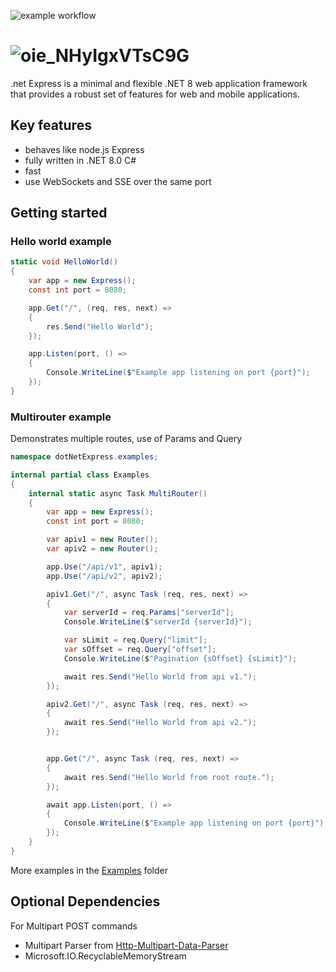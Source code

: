 ![example workflow](https://github.com/lathoub/dotNetExpress/actions/workflows/dotnet.yml/badge.svg)

# ![oie_NHyIgxVTsC9G](https://github.com/user-attachments/assets/f6d11c0e-88ee-42ac-9238-a071bb898cf6)

.net Express is a minimal and flexible .NET 8 web application framework that provides a robust set of features for web and mobile applications.

## Key features
- behaves like node.js Express
- fully written in .NET 8.0 C#
- fast
- use WebSockets and SSE over the same port

## Getting started

### Hello world example

```cs
static void HelloWorld()
{
    var app = new Express();
    const int port = 8080;

    app.Get("/", (req, res, next) =>
    {
        res.Send("Hello World");
    });

    app.Listen(port, () =>
    {
        Console.WriteLine($"Example app listening on port {port}");
    });
}
```

### Multirouter example

Demonstrates multiple routes, use of Params and Query

```cs
namespace dotNetExpress.examples;

internal partial class Examples
{
    internal static async Task MultiRouter()
    {
        var app = new Express();
        const int port = 8080;

        var apiv1 = new Router();
        var apiv2 = new Router();

        app.Use("/api/v1", apiv1);
        app.Use("/api/v2", apiv2);

        apiv1.Get("/", async Task (req, res, next) =>
        {
            var serverId = req.Params["serverId"];
            Console.WriteLine($"serverId {serverId}");

            var sLimit = req.Query["limit"];
            var sOffset = req.Query["offset"];
            Console.WriteLine($"Pagination {sOffset} {sLimit}");

            await res.Send("Hello World from api v1.");
        });

        apiv2.Get("/", async Task (req, res, next) =>
        {
            await res.Send("Hello World from api v2.");
        });


        app.Get("/", async Task (req, res, next) =>
        {
            await res.Send("Hello World from root route.");
        });

        await app.Listen(port, () =>
        {
            Console.WriteLine($"Example app listening on port {port}");
        });
    }
}
```

More examples in the [Examples](https://github.com/lathoub/dotNetExpress/tree/main/dotnetExpress.Examples) folder

## Optional Dependencies

For Multipart POST commands

- Multipart Parser from [Http-Multipart-Data-Parser](https://github.com/Http-Multipart-Data-Parser/Http-Multipart-Data-Parser)
- Microsoft.IO.RecyclableMemoryStream
